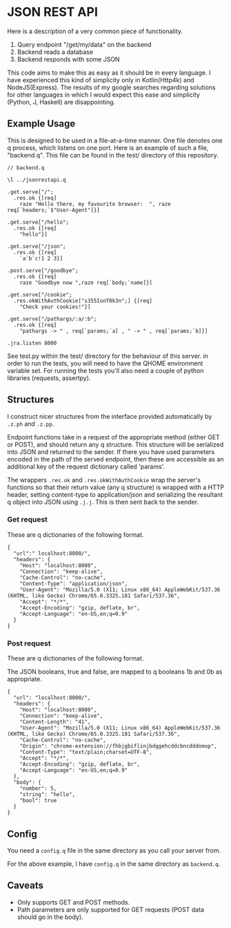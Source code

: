 # JSON REST API

Here is a description of a very common piece of functionality.

1. Query endpoint "/get/my/data" on the backend
2. Backend reads a database
3. Backend responds with some JSON

This code aims to make this as easy as it should be in every language.
I have experienced this kind of simplicity only in Kotlin(Http4k) and NodeJS(Express).
The results of my google searches regarding solutions for other languages in which I would
expect this ease and simplicity (Python, J, Haskell) are disappointing.

## Example Usage

This is designed to be used in a file-at-a-time manner. One file denotes one q
process, which listens on one port. Here is an example of such a file, "backend.q".
This file can be found in the test/ directory of this repository.

```
// backend.q

\l ../jsonrestapi.q

.get.serve["/";
  .res.ok {[req]
    raze "Hello there, my favourite browser:  ", raze req[`headers;`$"User-Agent"]}]

.get.serve["/hello";
  .res.ok {[req]
    "hello"}]

.get.serve["/json";
  .res.ok {[req]
    `a`b`c!1 2 3}]

.post.serve["/goodbye";
  .res.ok {[req]
    raze "Goodbye now ",raze req[`body;`name]}]

.get.serve["/cookie";
  .res.okWithAuthCookie["s355IonT0k3n";] {[req]
    "Check your cookies!"}]

.get.serve["/pathargs/:a/:b";
  .res.ok {[req]
    "pathargs -> " , req[`params;`a] , " -> " , req[`params;`b]}]

.jra.listen 8000
```

See test.py within the test/ directory for the behaviour of this server. in
order to run the tests, you will need to have the QHOME environment variable set.
For running the tests you'll also need a couple of python libraries (requests, assertpy).

## Structures

I construct nicer structures from the interface provided automatically by `.z.ph` and `.z.pp`.

Endpoint functions take in a request of the appropriate method (either GET or POST), and should return any q structure. This structure will be serialized into JSON and returned to the sender. If there you have used parameters encoded in the path of the served endpoint, then these are accessible as an additional key of the request dictionary called 'params'.

The wrappers `.res.ok` and `.res.okWithAuthCookie` wrap the server's functions so that their return value (any q structure) is wrapped with a HTTP header, setting content-type to application/json and serializing the resultant q object into JSON using `.j.j`. This is then sent back to the sender.

### Get request

These are q dictionaries of the following format.

```
{
  "url":" localhost:8000/",
  "headers": {
    "Host": "localhost:8000",
    "Connection": "keep-alive",
    "Cache-Control": "no-cache",
    "Content-Type": "application/json",
    "User-Agent": "Mozilla/5.0 (X11; Linux x86_64) AppleWebKit/537.36 (KHTML, like Gecko) Chrome/65.0.3325.181 Safari/537.36",
    "Accept": "*/*",
    "Accept-Encoding": "gzip, deflate, br",
    "Accept-Language": "en-US,en;q=0.9"
  }
}
```

### Post request

These are q dictionaries of the following format.

The JSON booleans, true and false, are mapped to q booleans 1b and 0b as appropriate.

```
{
  "url": "localhost:8000/",
  "headers": {
    "Host": "localhost:8000",
    "Connection": "keep-alive",
    "Content-Length": "41",
    "User-Agent": "Mozilla/5.0 (X11; Linux x86_64) AppleWebKit/537.36 (KHTML, like Gecko) Chrome/65.0.3325.181 Safari/537.36",
    "Cache-Control": "no-cache",
    "Origin": "chrome-extension://fhbjgbiflinjbdggehcddcbncdddomop",
    "Content-Type": "text/plain;charset=UTF-8",
    "Accept": "*/*",
    "Accept-Encoding": "gzip, deflate, br",
    "Accept-Language": "en-US,en;q=0.9"
  },
  "body": {
    "number": 5,
    "string": "hello",
    "bool": true
  }
}
```

## Config

You need a `config.q` file in the same directory as you call your server from.

For the above example, I have `config.q` in the same directory as `backend.q`.

## Caveats

- Only supports GET and POST methods.
- Path parameters are only supported for GET requests (POST data should go in the body).
